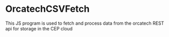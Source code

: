 # OrcatechCSVFetch
This JS program is used to fetch and process data from the orcatech REST api for storage in the CEP cloud
